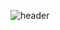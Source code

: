 ![header](https://capsule-render.vercel.app/api?type=waving&color=random&height=450&section=header&text=test&fontSize=90)
